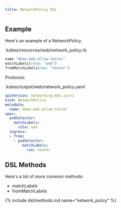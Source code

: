 ```yaml
---
title: NetworkPolicy DSL
---
```


## Example

Here's an example of a NetworkPolicy.

.kubes/resources/web/network_policy.rb

```ruby
name "demo-web-allow-tester"
matchLabels(role: "web")
fromMatchLabels(run: "tester")
```

Produces:

.kubes/output/web/network_policy.yaml

```yaml
apiVersion: networking.k8s.io/v1
kind: NetworkPolicy
metadata:
  name: demo-web-allow-tester
spec:
  podSelector:
    matchLabels:
      role: web
  ingress:
  - from:
    - podSelector:
        matchLabels:
          run: tester
```

## DSL Methods

Here's a list of more common methods:

* matchLabels
* fromMatchLabels

{% include dsl/methods.md name="network_policy" %}
